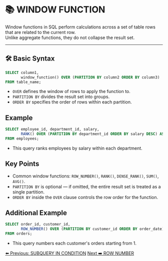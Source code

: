 <!-- markdownlint-disable MD033 -->
<!-- markdownlint-disable MD004 -->

# 📚 WINDOW FUNCTION

Window functions in SQL perform calculations across a set of table rows that are related to the current row.  
Unlike aggregate functions, they do not collapse the result set.

---

## 🛠️ Basic Syntax

```sql
SELECT column1, 
       window_function() OVER (PARTITION BY column2 ORDER BY column3)
FROM table_name;
```

- `OVER` defines the window of rows to apply the function to.
- `PARTITION BY` divides the result set into groups.
- `ORDER BY` specifies the order of rows within each partition.

## Example

```sql
SELECT employee_id, department_id, salary,
       RANK() OVER (PARTITION BY department_id ORDER BY salary DESC) AS salary_rank
FROM employees;
```

- This query ranks employees by salary within each department.

## Key Points

- Common window functions: `ROW_NUMBER()`, `RANK()`, `DENSE_RANK()`, `SUM()`, `AVG()`.
- `PARTITION BY` is optional — if omitted, the entire result set is treated as a single partition.
- `ORDER BY` inside the `OVER` clause controls the row order for the function.

## Additional Example

```sql
SELECT order_id, customer_id, 
       ROW_NUMBER() OVER (PARTITION BY customer_id ORDER BY order_date) AS order_sequence
FROM orders;
```

- This query numbers each customer's orders starting from 1.

[⬅️ Previous: SUBQUERY IN CONDITION](subqueryincondition.md)   [Next ➡️ ROW NUMBER](rownumber.md)
